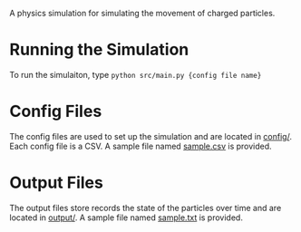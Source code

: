 A physics simulation for simulating the movement of charged particles. 

# Running the Simulation
To run the simulaiton, type `python src/main.py {config file name}`

# Config Files
The config files are used to set up the simulation and are located in [config/](./config/).
Each config file is a CSV.
A sample file named [sample.csv](./config/sample.csv) is provided. 

# Output Files
The output files store records the state of the particles over time and
are located in [output/](./output/).
A sample file named [sample.txt](./output/sample.txt) is provided. 